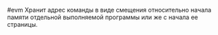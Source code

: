 #evm 
Хранит адрес команды в виде смещения относительно начала памяти отдельной выполняемой программы или же с начала ее страницы.